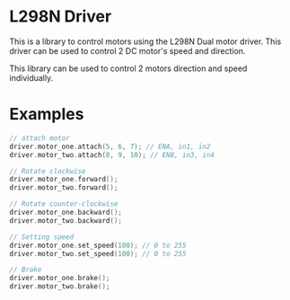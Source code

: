 # L298N Driver
This is a library to control motors using the L298N Dual motor driver. 
This driver can be used to control 2 DC motor's speed and direction.

This library can be used to control 2 motors direction and speed individually.

# Examples
```c++
// attach motor
driver.motor_one.attach(5, 6, 7); // ENA, in1, in2
driver.motor_two.attach(8, 9, 10); // ENB, in3, in4

// Rotate clockwise
driver.motor_one.forward();
driver.motor_two.forward();

// Rotate counter-clockwise
driver.motor_one.backward();
driver.motor_two.backward();

// Setting speed
driver.motor_one.set_speed(100); // 0 to 255
driver.motor_two.set_speed(100); // 0 to 255

// Brake
driver.motor_one.brake();
driver.motor_two.brake();

```